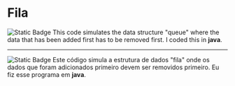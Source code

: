 # Fila
![Static Badge](https://img.shields.io/badge/languague-english-blue)
This code simulates the data structure "queue" where the data that has been added first has to be removed first. I coded this in **java**. 
***
![Static Badge](https://img.shields.io/badge/languague-portuguese-yellow)
Este código simula a   estrutura de dados "fila" onde os dados que foram adicionados primeiro devem ser removidos primeiro. Eu fiz esse programa em **java**.
